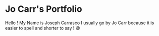 # Jo Carr's Portfolio
Hello ! My Name is Joseph Carrasco  I usually go by Jo Carr because it is easier to spell and shorter to say ! :smiley:
